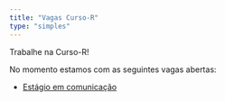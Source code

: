 ```yaml
---
title: "Vagas Curso-R"
type: "simples"
---
```


Trabalhe na Curso-R!

No momento estamos com as seguintes vagas abertas:

* [Estágio em comunicação](/vagas/estagio_comunicacao)